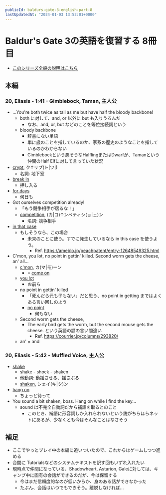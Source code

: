 ```yaml
---
publicId: baldurs-gate-3-english-part-8
lastUpdatedAt: "2024-01-03 13:52:01+0000"
---
```


# Baldur's Gate 3の英語を復習する 8冊目

- [このシリーズ全般の説明はこちら](./baldurs-gate-3-english-index.html)

## 本編

### 20, Eliasis - 1:41 - Gimblebock, Taman, 主人公

- ...You're both twice as tall as me but have half the bloody backbone!
  - both に対して、and, or 以外に but も入りうるんだ
    - なお、and, or, but などのことを等位接続詞という
  - bloody backbone
    - 辞書にない単語
    - 単に歳のことを指しているのか、家系の歴史のようなことを指しているのかわからない
    - Gimblebockという悪そうなHalflingまたはDwarfが、Tamanという仲間のHalf Elfに対して言っていた状況
- [crypt](https://ejje.weblio.jp/content/crypt), ク↑リプ(ト|ツ|)
  - 名詞: 地下室
- [break in](https://ejje.weblio.jp/content/break+in)
  - 押し入る
- [for days](https://ejje.weblio.jp/content/for+days)
  - 何日も
- Got ourselves competition already!
  - 「もう競争相手が居るな！」
  - [competition](https://ejje.weblio.jp/content/competition), (カ|コ)↑ンペティシ(ョ|ェ)ン
    - 名詞: 競争相手
- [in that case](https://ejje.weblio.jp/content/in+that+case)
  - もしそうなら、この場合
    - 未来のことに使う。すでに発生しているなら in this case を使うよう。
      - Ref. https://ameblo.jp/peachpatent/entry-12648549325.html
- C'mon, you lot, no point in gettin' killed. Second worm gets the cheese, an' all...
  - [c'mon](https://ejje.weblio.jp/content/c%27mon), カ(マ|モ)ーン
    - = [come on](https://ejje.weblio.jp/content/come+on)
  - [you lot](https://ejje.weblio.jp/content/you+lot)
    - お前ら
  - no point in gettin' killed
    - 「死んだら元も子もない」だと思う、no point in getting まではよくある言い回しのよう
    - [no point](https://ejje.weblio.jp/content/no+point)
      - 何もない
  - Second worm gets the cheese,
    - The early bird gets the worm, but the second mouse gets the cheese. という英語の諺の言い間違い
      - Ref. https://courrier.jp/columns/293820/
  - an'
    = and

### 20, Eliasis - 5:42 - Muffled Voice, 主人公

- [shake](https://ejje.weblio.jp/content/shake)
  - shake - shock - shaken
  - 他動詞: 動揺させる、揺さぶる
  - [shaken](https://ejje.weblio.jp/content/shaken), シェイ(キ|ク)ン
- [hang on](https://ejje.weblio.jp/content/hang+on)
  - ちょっと待って
- You sound a bit shaken, boss. Hang on while I find the key...
  - sound は不完全自動詞だから補語を取るとのこと
    - このとき、補語に形容詞しか入れられないという説がちらほらネットにあるが、少なくとも今はそんなことはなさそう

## 補足

- ここでやっとプレイ中の本編に追いついたので、これからはゲームしつつ進める
- 合間に Tutorialsなどのシステムテキストを訳す回もいずれ入れたい
- 現時点で仲間になっている、Shadowheart, Astarion, Galeに対しては、キャンプ中に固有の会話ができるのだが、今は保留する
  - 今はまだ信頼度的なのが低いからか、身のある話ができなかった
  - たぶん、会話はいつでもできそう。離脱しなければ...
